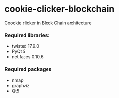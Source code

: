 # cookie-clicker-blockchain
Coockie clicker in Block Chain architecture

### Required libraries:
* twisted 17.9.0
* PyQt 5
* netifaces 0.10.6

### Required packages
* nmap
* graphviz
* Qt5
